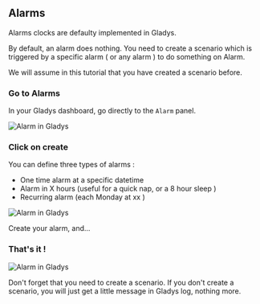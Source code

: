 ## Alarms

Alarms clocks are defaulty implemented in Gladys. 

By default, an alarm does nothing. You need to create a scenario which is triggered by a specific alarm ( or any alarm ) to do something on Alarm.

We will assume in this tutorial that you have created a scenario before.

### Go to Alarms

In your Gladys dashboard, go directly to the `Alarm` panel.

<img alt="Alarm in Gladys" src="/assets/images/documentation/alarm/alarm-1.png" class="img-responsive" />

### Click on create

You can define three types of alarms :  

- One time alarm at a specific datetime
- Alarm in X hours (useful for a quick nap, or a 8 hour sleep )
- Recurring alarm (each Monday at xx )

<img alt="Alarm in Gladys" src="/assets/images/documentation/alarm/alarm-2.png" class="img-responsive" />

Create your alarm, and...

### That's it !

<img alt="Alarm in Gladys" src="/assets/images/documentation/alarm/alarm-3.png" class="img-responsive" />

Don't forget that you need to create a scenario. If you don't create a scenario, you will just get a little message in Gladys log, nothing more.